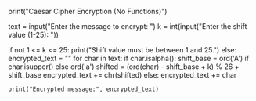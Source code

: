 print("Caesar Cipher Encryption (No Functions)")

text = input("Enter the message to encrypt: ")
k = int(input("Enter the shift value (1-25): "))

if not 1 <= k <= 25:
    print("Shift value must be between 1 and 25.")
else:
    encrypted_text = ""
    for char in text:
        if char.isalpha():
            shift_base = ord('A') if char.isupper() else ord('a')
            shifted = (ord(char) - shift_base + k) % 26 + shift_base
            encrypted_text += chr(shifted)
        else:
            encrypted_text += char

    print("Encrypted message:", encrypted_text)
